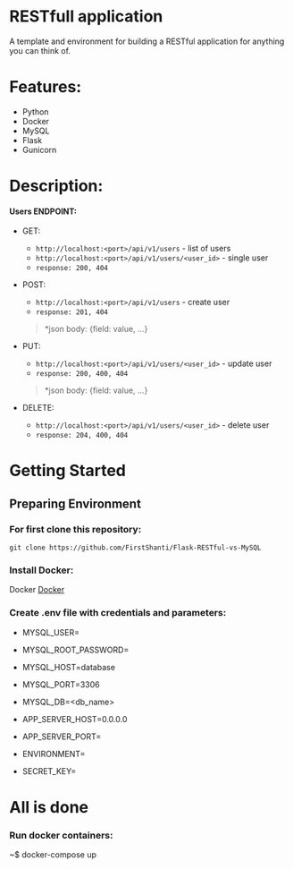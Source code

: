 # RESTfull application
A template and environment for building a RESTful application for anything you can think of.
# Features:
- Python
- Docker
- MySQL
- Flask
- Gunicorn
# Description:
#### Users ENDPOINT:
- GET:
    -    `http://localhost:<port>/api/v1/users` - list of users
    -	 `http://localhost:<port>/api/v1/users/<user_id>` - single user
    -    `response: 200, 404`
- POST:
    -    `http://localhost:<port>/api/v1/users` - create user
    -    `response: 201, 404`
    > *json body: {field: value, ...} 

- PUT:
    -    `http://localhost:<port>/api/v1/users/<user_id>` -  update user
    -    `response: 200, 400, 404`
    > *json body: {field: value, ...}

- DELETE:
    -    `http://localhost:<port>/api/v1/users/<user_id>` -  delete user
    -    `response: 204, 400, 404`
 
        
# Getting Started

## Preparing Environment

### For first clone this repository:

` git clone https://github.com/FirstShanti/Flask-RESTful-vs-MySQL `

### Install Docker:

Docker
[Docker](https://docs.docker.com/get-docker/)

### Create .env file with credentials and parameters:

- MYSQL_USER=<username>
- MYSQL_ROOT_PASSWORD=<userpassword>
- MYSQL_HOST=database
- MYSQL_PORT=3306
- MYSQL_DB=<db_name>

- APP_SERVER_HOST=0.0.0.0
- APP_SERVER_PORT=<port>
- ENVIRONMENT=<Development or Production> 
- SECRET_KEY=<secret key>

# All is done

### Run docker containers:

~<project path>$ docker-compose up
